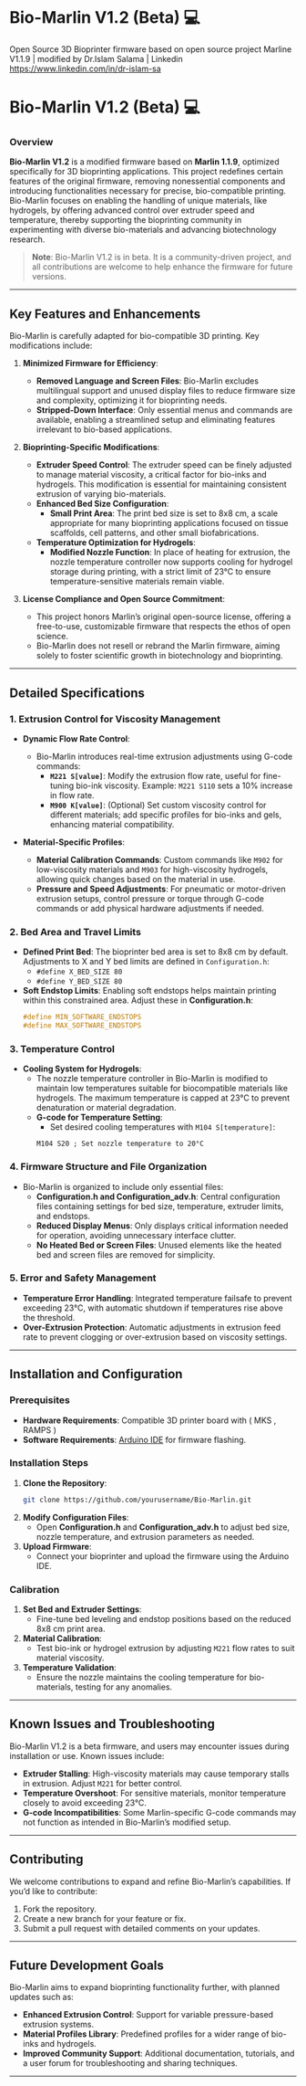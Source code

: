 # Bio-Marlin V1.2 (Beta) 💻
Open Source 3D Bioprinter firmware based on open source project Marline V1.1.9 | modified by Dr.Islam Salama 
| Linkedin https://www.linkedin.com/in/dr-islam-sa


# Bio-Marlin V1.2 (Beta) 💻

### Overview
**Bio-Marlin V1.2** is a modified firmware based on **Marlin 1.1.9**, optimized specifically for 3D bioprinting applications. This project redefines certain features of the original firmware, removing nonessential components and introducing functionalities necessary for precise, bio-compatible printing. Bio-Marlin focuses on enabling the handling of unique materials, like hydrogels, by offering advanced control over extruder speed and temperature, thereby supporting the bioprinting community in experimenting with diverse bio-materials and advancing biotechnology research.

> **Note**: Bio-Marlin V1.2 is in beta. It is a community-driven project, and all contributions are welcome to help enhance the firmware for future versions.

---

## Key Features and Enhancements
Bio-Marlin is carefully adapted for bio-compatible 3D printing. Key modifications include:

1. **Minimized Firmware for Efficiency**:
   - **Removed Language and Screen Files**: Bio-Marlin excludes multilingual support and unused display files to reduce firmware size and complexity, optimizing it for bioprinting needs.
   - **Stripped-Down Interface**: Only essential menus and commands are available, enabling a streamlined setup and eliminating features irrelevant to bio-based applications.

2. **Bioprinting-Specific Modifications**:
   - **Extruder Speed Control**: The extruder speed can be finely adjusted to manage material viscosity, a critical factor for bio-inks and hydrogels. This modification is essential for maintaining consistent extrusion of varying bio-materials.
   - **Enhanced Bed Size Configuration**:
     - **Small Print Area**: The print bed size is set to 8x8 cm, a scale appropriate for many bioprinting applications focused on tissue scaffolds, cell patterns, and other small biofabrications.
   - **Temperature Optimization for Hydrogels**:
     - **Modified Nozzle Function**: In place of heating for extrusion, the nozzle temperature controller now supports cooling for hydrogel storage during printing, with a strict limit of 23°C to ensure temperature-sensitive materials remain viable.

3. **License Compliance and Open Source Commitment**:
   - This project honors Marlin’s original open-source license, offering a free-to-use, customizable firmware that respects the ethos of open science.
   - Bio-Marlin does not resell or rebrand the Marlin firmware, aiming solely to foster scientific growth in biotechnology and bioprinting.

---

## Detailed Specifications

### 1. Extrusion Control for Viscosity Management
   - **Dynamic Flow Rate Control**:
     - Bio-Marlin introduces real-time extrusion adjustments using G-code commands:
       - **`M221 S[value]`**: Modify the extrusion flow rate, useful for fine-tuning bio-ink viscosity. Example: `M221 S110` sets a 10% increase in flow rate.
       - **`M900 K[value]`**: (Optional) Set custom viscosity control for different materials; add specific profiles for bio-inks and gels, enhancing material compatibility.

   - **Material-Specific Profiles**:
     - **Material Calibration Commands**: Custom commands like `M902` for low-viscosity materials and `M903` for high-viscosity hydrogels, allowing quick changes based on the material in use.
     - **Pressure and Speed Adjustments**: For pneumatic or motor-driven extrusion setups, control pressure or torque through G-code commands or add physical hardware adjustments if needed.

### 2. Bed Area and Travel Limits
   - **Defined Print Bed**: The bioprinter bed area is set to 8x8 cm by default. Adjustments to X and Y bed limits are defined in `Configuration.h`:
     - `#define X_BED_SIZE 80`
     - `#define Y_BED_SIZE 80`
   - **Soft Endstop Limits**: Enabling soft endstops helps maintain printing within this constrained area. Adjust these in **Configuration.h**:
     ```cpp
     #define MIN_SOFTWARE_ENDSTOPS
     #define MAX_SOFTWARE_ENDSTOPS
     ```

### 3. Temperature Control
   - **Cooling System for Hydrogels**:
     - The nozzle temperature controller in Bio-Marlin is modified to maintain low temperatures suitable for biocompatible materials like hydrogels. The maximum temperature is capped at 23°C to prevent denaturation or material degradation.
     - **G-code for Temperature Setting**:
       - Set desired cooling temperatures with `M104 S[temperature]`:
       ```gcode
       M104 S20 ; Set nozzle temperature to 20°C
       ```

### 4. Firmware Structure and File Organization
   - Bio-Marlin is organized to include only essential files:
     - **Configuration.h and Configuration_adv.h**: Central configuration files containing settings for bed size, temperature, extruder limits, and endstops.
     - **Reduced Display Menus**: Only displays critical information needed for operation, avoiding unnecessary interface clutter.
     - **No Heated Bed or Screen Files**: Unused elements like the heated bed and screen files are removed for simplicity.

### 5. Error and Safety Management
   - **Temperature Error Handling**: Integrated temperature failsafe to prevent exceeding 23°C, with automatic shutdown if temperatures rise above the threshold.
   - **Over-Extrusion Protection**: Automatic adjustments in extrusion feed rate to prevent clogging or over-extrusion based on viscosity settings.

---

## Installation and Configuration

### Prerequisites
- **Hardware Requirements**: Compatible 3D printer board with ( MKS , RAMPS )
- **Software Requirements**: [Arduino IDE](https://www.arduino.cc/en/software) for firmware flashing.

### Installation Steps
1. **Clone the Repository**:
   ```bash
   git clone https://github.com/yourusername/Bio-Marlin.git
   ```
2. **Modify Configuration Files**:
   - Open **Configuration.h** and **Configuration_adv.h** to adjust bed size, nozzle temperature, and extrusion parameters as needed.
3. **Upload Firmware**:
   - Connect your bioprinter and upload the firmware using the Arduino IDE.

### Calibration
1. **Set Bed and Extruder Settings**:
   - Fine-tune bed leveling and endstop positions based on the reduced 8x8 cm print area.
2. **Material Calibration**:
   - Test bio-ink or hydrogel extrusion by adjusting `M221` flow rates to suit material viscosity.
3. **Temperature Validation**:
   - Ensure the nozzle maintains the cooling temperature for bio-materials, testing for any anomalies.

---

## Known Issues and Troubleshooting
Bio-Marlin V1.2 is a beta firmware, and users may encounter issues during installation or use. Known issues include:
- **Extruder Stalling**: High-viscosity materials may cause temporary stalls in extrusion. Adjust `M221` for better control.
- **Temperature Overshoot**: For sensitive materials, monitor temperature closely to avoid exceeding 23°C.
- **G-code Incompatibilities**: Some Marlin-specific G-code commands may not function as intended in Bio-Marlin’s modified setup.

---

## Contributing
We welcome contributions to expand and refine Bio-Marlin’s capabilities. If you’d like to contribute:
1. Fork the repository.
2. Create a new branch for your feature or fix.
3. Submit a pull request with detailed comments on your updates.

---

## Future Development Goals
Bio-Marlin aims to expand bioprinting functionality further, with planned updates such as:
- **Enhanced Extrusion Control**: Support for variable pressure-based extrusion systems.
- **Material Profiles Library**: Predefined profiles for a wider range of bio-inks and hydrogels.
- **Improved Community Support**: Additional documentation, tutorials, and a user forum for troubleshooting and sharing techniques.

---

